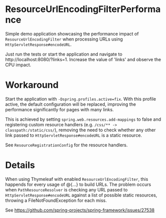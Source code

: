 # ResourceUrlEncodingFilterPerformance

Simple demo application showcasing the performance impact of `ResourceUrlEncodingFilter` when processing URLs using `HttpServletResponse#encodeURL`.

Just run the tests or start the application and navigate to http://localhost:8080/?links=1. Increase the value of 'links' and observe the CPU impact.

# Workaround

Start the application with `-Dspring.profiles.active=fix`. With this profile active, the default configuration will be replaced, improving the performance significantly for pages with many links.

This is achieved by setting `spring.web.resources.add-mappings` to false and registering custom resource handlers (e.g. `/css/** -> classpath:/static/css/`), removing the need to check whether any other link passed to `HttpServletResponse#encodeURL` is a static resource.

See `ResourceRegistrationConfig` for the resource handlers.

# Details

When using Thymeleaf with enabled `ResourceUrlEncodingFilter`, this happends for every usage of @{...} to build URLs. The problem occurs when `PathResourceResolver` is checking any URL passed to `HttpServletResponse#encodeURL` against a list of possible static resources, throwing a FileNotFoundException for each miss.

See https://github.com/spring-projects/spring-framework/issues/27538
